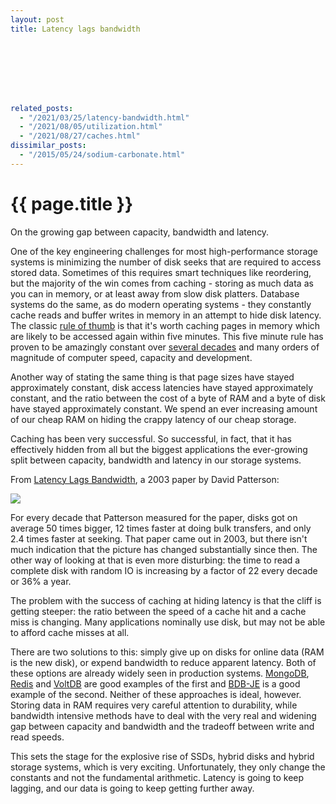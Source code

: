 ```yaml
---
layout: post
title: Latency lags bandwidth








related_posts:
  - "/2021/03/25/latency-bandwidth.html"
  - "/2021/08/05/utilization.html"
  - "/2021/08/27/caches.html"
dissimilar_posts:
  - "/2015/05/24/sodium-carbonate.html"
---
```

{{ page.title }}
================

<p class="meta">On the growing gap between capacity, bandwidth and latency.</p>

One of the key engineering challenges for most high-performance storage systems is minimizing the number of disk seeks that are required to access stored data. Sometimes of this requires smart techniques like reordering, but the majority of the win comes from caching - storing as much data as you can in memory, or at least away from slow disk platters. Database systems do the same, as do modern operating systems - they constantly cache reads and buffer writes in memory in an attempt to hide disk latency. The classic [rule of thumb](ftp://ftp.research.microsoft.com/pub/tr/tr-99-100.pdf) is that it's worth caching pages in memory which are likely to be accessed again within five minutes. This five minute rule has proven to be amazingly constant over [several decades](ftp://ftp.research.microsoft.com/pub/tr/tr-97-33.pdf) and many orders of magnitude of computer speed, capacity and development.

Another way of stating the same thing is that page sizes have stayed approximately constant, disk access latencies have stayed approximately constant, and the ratio between the cost of a byte of RAM and a byte of disk have stayed approximately constant. We spend an ever increasing amount of our cheap RAM on hiding the crappy latency of our cheap storage.

Caching has been very successful. So successful, in fact, that it has effectively hidden from all but the biggest applications the ever-growing split between capacity, bandwidth and latency in our storage systems.

From [Latency Lags Bandwidth](http://dl.acm.org/citation.cfm?id=1022596), a 2003 paper by David Patterson:

![](https://s3.amazonaws.com/mbrooker-blog-images/mbrooker_patterson_llb.png)

For every decade that Patterson measured for the paper, disks got on average 50 times bigger, 12 times faster at doing bulk transfers, and only 2.4 times faster at seeking. That paper came out in 2003, but there isn't much indication that the picture has changed substantially since then. The other way of looking at that is even more disturbing: the time to read a complete disk with random IO is increasing by a factor of 22 every decade or 36% a year.

The problem with the success of caching at hiding latency is that the cliff is getting steeper: the ratio between the speed of a cache hit and a cache miss is changing. Many applications nominally use disk, but may not be able to afford cache misses at all.

There are two solutions to this: simply give up on disks for online data (RAM is the new disk), or expend bandwidth to reduce apparent latency. Both of these options are already widely seen in production systems. [MongoDB](http://www.mongodb.org), [Redis](http://redis.io/) and [VoltDB](http://www.voltdb.com/) are good examples of the first and [BDB-JE](http://www.oracle.com/technetwork/database/berkeleydb/learnmore/bdb-je-architecture-whitepaper-366830.pdf) is a good example of the second. Neither of these approaches is ideal, however. Storing data in RAM requires very careful attention to durability, while bandwidth intensive methods have to deal with the very real and widening gap between capacity and bandwidth and the tradeoff between write and read speeds.

This sets the stage for the explosive rise of SSDs, hybrid disks and hybrid storage systems, which is very exciting. Unfortunately, they only change the constants and not the fundamental arithmetic. Latency is going to keep lagging, and our data is going to keep getting further away.